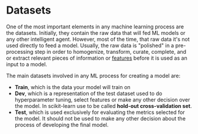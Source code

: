 # Datasets

One of the most important elements in any machine learning process are the datasets. Initially, they contain the raw data
that will fed ML models or any other intelligent agent. However, most of the time, that raw data it's not used directly
to feed a model. Usually, the raw data is "polished" in a pre-processing step 
in order to homogenize, transform, curate, complete, and or extract relevant pieces of information or [features](vocabulary.md#features)
before it is used as an input to a model.  

The main datasets involved in any ML process for creating a model are:

- **Train**, which is the data your model will train on
- **Dev**, which is a representation of the test dataset used to do hyperparameter tuning, select features or make any
 other
decision over the model. In scikit-learn use to be called **hold-out cross-validation set**. 
- **Test**, which is used exclusively for evaluating the metrics selected for the model. It should not be used to make
 any other decision about the process of developing the final model.